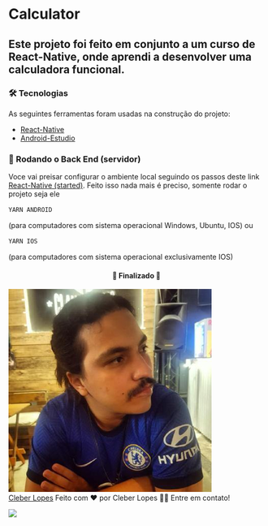 # Calculator

## Este projeto foi feito em conjunto a um curso de React-Native, onde aprendi a desenvolver uma calculadora funcional.

### 🛠 Tecnologias

As seguintes ferramentas foram usadas na construção do projeto:

- [React-Native](https://reactnative.dev/)
- [Android-Estudio](https://developer.android.com/studio)

### 🎲 Rodando o Back End (servidor)

Voce vai preisar configurar o ambiente local seguindo os passos deste link <a href='https://reactnative.dev/docs/environment-setup'>React-Native (started)</a>.
Feito isso nada mais é preciso, somente rodar o projeto seja ele

```bash
YARN ANDROID
```

(para computadores com sistema operacional Windows, Ubuntu, IOS)
ou

```bash
YARN IOS
```

(para computadores com sistema operacional exclusivamente IOS)

<h4 align="center"> 
	🚧  Finalizado  🚧
</h4>

<img src='src/img/eu.png'/><br/>
<a href='https://github.com/CleberLopess'>Cleber Lopes</a>
Feito com ❤️ por Cleber Lopes 👋🏽 Entre em contato!

<img src="https://img.shields.io/static/v1?label=&message=LinkeDin&color=#0a66c2&logo=src/img/linkedin.svg"/>

